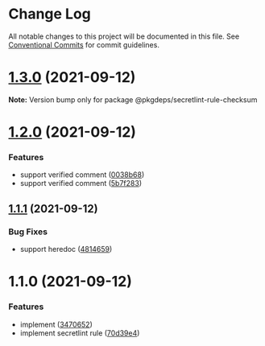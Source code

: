 # Change Log

All notable changes to this project will be documented in this file.
See [Conventional Commits](https://conventionalcommits.org) for commit guidelines.

# [1.3.0](https://github.com/pkgdeps/unverified-checksum-checker/compare/v1.2.1...v1.3.0) (2021-09-12)

**Note:** Version bump only for package @pkgdeps/secretlint-rule-checksum





# [1.2.0](https://github.com/pkgdeps/unverified-checksum-checker/compare/v1.1.1...v1.2.0) (2021-09-12)


### Features

* support verified comment ([0038b68](https://github.com/pkgdeps/unverified-checksum-checker/commit/0038b68ee81775b76fc5e774d6b284aea9bb2891))
* support verified comment ([5b7f283](https://github.com/pkgdeps/unverified-checksum-checker/commit/5b7f283553d0a8162360cb6f25c39cb8bfab0fe8))





## [1.1.1](https://github.com/pkgdeps/unverified-checksum-checker/compare/v1.1.0...v1.1.1) (2021-09-12)


### Bug Fixes

* support heredoc ([4814659](https://github.com/pkgdeps/unverified-checksum-checker/commit/4814659adb18d9efc6b321e1dd5ece749710a06b))





# 1.1.0 (2021-09-12)


### Features

* implement ([3470652](https://github.com/pkgdeps/unverified-checksum-checker/commit/34706526c31d26000fd4ee923e6feca112b9961c))
* implement secretlint rule ([70d39e4](https://github.com/pkgdeps/unverified-checksum-checker/commit/70d39e41d98e37255692302653d2908ddedf307f))
